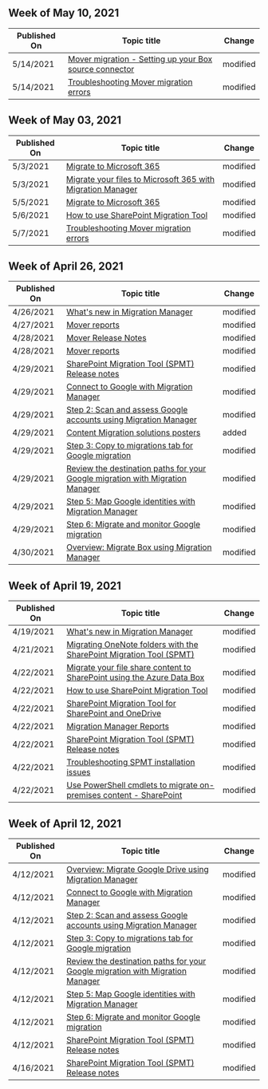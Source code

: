 <!-- This file is generated automatically each week. Changes made to this file will be overwritten.-->



## Week of May 10, 2021


| Published On |Topic title | Change |
|------|------------|--------|
| 5/14/2021 | [Mover migration - Setting up your Box source connector](/SharepointMigration/mover-box) | modified |
| 5/14/2021 | [Troubleshooting Mover migration errors](/SharepointMigration/mover-error-faq) | modified |


## Week of May 03, 2021


| Published On |Topic title | Change |
|------|------------|--------|
| 5/3/2021 | [Migrate to Microsoft 365](/SharepointMigration/migrate-to-sharepoint-online) | modified |
| 5/3/2021 | [Migrate your files to Microsoft 365 with Migration Manager](/SharepointMigration/mm-get-started) | modified |
| 5/5/2021 | [Migrate to Microsoft 365](/SharepointMigration/migrate-to-sharepoint-online) | modified |
| 5/6/2021 | [How to use SharePoint Migration Tool](/SharepointMigration/how-to-use-the-sharepoint-migration-tool) | modified |
| 5/7/2021 | [Troubleshooting Mover migration errors](/SharepointMigration/mover-error-faq) | modified |


## Week of April 26, 2021


| Published On |Topic title | Change |
|------|------------|--------|
| 4/26/2021 | [What's new in Migration Manager](/SharepointMigration/mm-whats-new) | modified |
| 4/27/2021 | [Mover reports](/SharepointMigration/mover-reports) | modified |
| 4/28/2021 | [Mover Release Notes](/SharepointMigration/mover-release-notes) | modified |
| 4/28/2021 | [Mover reports](/SharepointMigration/mover-reports) | modified |
| 4/29/2021 | [SharePoint Migration Tool (SPMT) Release notes](/SharepointMigration/new-and-improved-features-in-the-sharepoint-migration-tool) | modified |
| 4/29/2021 | [Connect to Google with Migration Manager](/SharepointMigration/mm-google-step1-connect) | modified |
| 4/29/2021 | [Step 2: Scan and assess Google accounts using Migration Manager](/SharepointMigration/mm-google-step2-scan-assess) | modified |
| 4/29/2021 | [Content Migration solutions posters](/SharepointMigration/migration-solution-posters) | added |
| 4/29/2021 | [Step 3: Copy to migrations tab for Google migration](/SharepointMigration/mm-google-step3-copy-to-migrations) | modified |
| 4/29/2021 | [Review the destination paths for your Google migration with Migration Manager](/SharepointMigration/mm-google-step4-review-destinations) | modified |
| 4/29/2021 | [Step 5: Map Google identities with Migration Manager](/SharepointMigration/mm-google-step5-map-identities) | modified |
| 4/29/2021 | [Step 6: Migrate and monitor Google migration](/SharepointMigration/mm-google-step6-migrate-monitor) | modified |
| 4/30/2021 | [Overview: Migrate Box using Migration Manager](/SharepointMigration/mm-box-overview) | modified |


## Week of April 19, 2021


| Published On |Topic title | Change |
|------|------------|--------|
| 4/19/2021 | [What's new in Migration Manager](/SharepointMigration/mm-whats-new) | modified |
| 4/21/2021 | [Migrating OneNote folders with the SharePoint Migration Tool (SPMT)](/SharepointMigration/migrate-onenote-spmt) | modified |
| 4/22/2021 | [Migrate your file share content to SharePoint using the Azure Data Box](/SharepointMigration/how-to-migrate-file-share-content-to-spo-using-azuredatabox) | modified |
| 4/22/2021 | [How to use SharePoint Migration Tool](/SharepointMigration/how-to-use-the-sharepoint-migration-tool) | modified |
| 4/22/2021 | [SharePoint Migration Tool for SharePoint and OneDrive](/SharepointMigration/introducing-the-sharepoint-migration-tool) | modified |
| 4/22/2021 | [Migration Manager Reports](/SharepointMigration/mm-reports) | modified |
| 4/22/2021 | [SharePoint Migration Tool (SPMT) Release notes](/SharepointMigration/new-and-improved-features-in-the-sharepoint-migration-tool) | modified |
| 4/22/2021 | [Troubleshooting SPMT installation issues](/SharepointMigration/spmt-install-issues) | modified |
| 4/22/2021 | [Use PowerShell cmdlets to migrate on-premises content - SharePoint](/SharepointMigration/upload-on-premises-content-to-sharepoint-online-using-powershell-cmdlets) | modified |


## Week of April 12, 2021


| Published On |Topic title | Change |
|------|------------|--------|
| 4/12/2021 | [Overview: Migrate Google Drive using Migration Manager](/SharepointMigration/mm-google-overview) | modified |
| 4/12/2021 | [Connect to Google with Migration Manager](/SharepointMigration/mm-google-step1-connect) | modified |
| 4/12/2021 | [Step 2: Scan and assess Google accounts using Migration Manager](/SharepointMigration/mm-google-step2-scan-assess) | modified |
| 4/12/2021 | [Step 3: Copy to migrations tab for Google migration](/SharepointMigration/mm-google-step3-copy-to-migrations) | modified |
| 4/12/2021 | [Review the destination paths for your Google migration with Migration Manager](/SharepointMigration/mm-google-step4-review-destinations) | modified |
| 4/12/2021 | [Step 5: Map Google identities with Migration Manager](/SharepointMigration/mm-google-step5-map-identities) | modified |
| 4/12/2021 | [Step 6: Migrate and monitor Google migration](/SharepointMigration/mm-google-step6-migrate-monitor) | modified |
| 4/12/2021 | [SharePoint Migration Tool (SPMT) Release notes](/SharepointMigration/new-and-improved-features-in-the-sharepoint-migration-tool) | modified |
| 4/16/2021 | [SharePoint Migration Tool (SPMT) Release notes](/SharepointMigration/new-and-improved-features-in-the-sharepoint-migration-tool) | modified |
